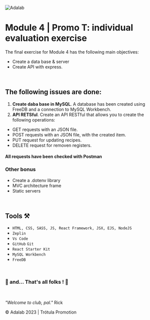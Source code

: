 ![Adalab](https://beta.adalab.es/resources/images/adalab-logo-155x61-bg-white.png)

# Module 4 | Promo T: individual evaluation exercise

The final exercise for Module 4 has the following main objectives:
- Create a data base & server 
- Create API with express.


&nbsp;

## The following issues are done:

1. **Create daba base in MySQL**. A database has been created using FreeDB and a connection to MySQL Workbench. 
2. **API RETSful**. Create an API RESTful that allows you to create the following operations:
  - GET requests with an JSON file.
  - POST requests with an JSON file, with the created item.
  - PUT request for updating recipes.
  - DELETE request for removen registers.
#### All requests have been checked with Postman
    
### **Other bonus**
- Create a .dotenv library
- MVC architecture frame
- Static servers
  

&nbsp;
## Tools ⚒️

- `HTML, CSS, SASS, JS, React Framework, JSX, EJS, NodeJS`
- `Zeplin`
- `Vs Code`
- `GitHub` `Git`
- `React Starter Kit`
- `MySQL Workbench`
- `FreeDB`


&nbsp;

   ### 💫 and... That's all folks ! 💫


&nbsp;

*"Welcome to club, pal."* Rick

© Adalab 2023 | Trótula Promotion



